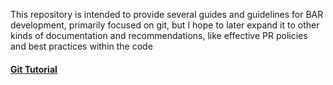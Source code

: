 This repository is intended to provide several guides and guidelines for BAR development, primarily focused on git, but I hope to later expand it to other kinds of documentation and recommendations, like effective PR policies and best practices within the code

#### [Git Tutorial](git-tutorial.md)